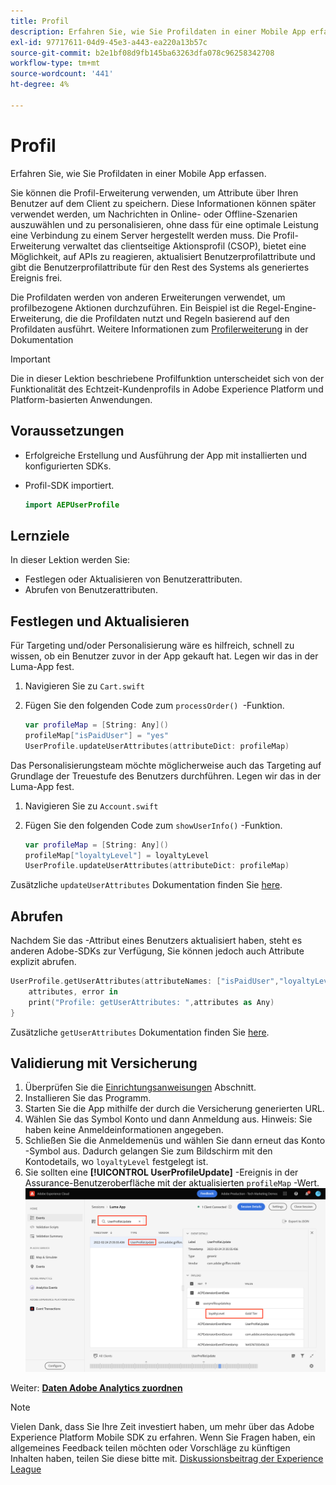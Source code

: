 ```yaml
---
title: Profil
description: Erfahren Sie, wie Sie Profildaten in einer Mobile App erfassen.
exl-id: 97717611-04d9-45e3-a443-ea220a13b57c
source-git-commit: b2e1bf08d9fb145ba63263dfa078c96258342708
workflow-type: tm+mt
source-wordcount: '441'
ht-degree: 4%

---
```


# Profil

Erfahren Sie, wie Sie Profildaten in einer Mobile App erfassen.

Sie können die Profil-Erweiterung verwenden, um Attribute über Ihren Benutzer auf dem Client zu speichern. Diese Informationen können später verwendet werden, um Nachrichten in Online- oder Offline-Szenarien auszuwählen und zu personalisieren, ohne dass für eine optimale Leistung eine Verbindung zu einem Server hergestellt werden muss. Die Profil-Erweiterung verwaltet das clientseitige Aktionsprofil (CSOP), bietet eine Möglichkeit, auf APIs zu reagieren, aktualisiert Benutzerprofilattribute und gibt die Benutzerprofilattribute für den Rest des Systems als generiertes Ereignis frei.

Die Profildaten werden von anderen Erweiterungen verwendet, um profilbezogene Aktionen durchzuführen. Ein Beispiel ist die Regel-Engine-Erweiterung, die die Profildaten nutzt und Regeln basierend auf den Profildaten ausführt. Weitere Informationen zum [Profilerweiterung](https://developer.adobe.com/client-sdks/documentation/profile/) in der Dokumentation

>[!IMPORTANT]
>
>Die in dieser Lektion beschriebene Profilfunktion unterscheidet sich von der Funktionalität des Echtzeit-Kundenprofils in Adobe Experience Platform und Platform-basierten Anwendungen.


## Voraussetzungen

* Erfolgreiche Erstellung und Ausführung der App mit installierten und konfigurierten SDKs.
* Profil-SDK importiert.

   ```swift
   import AEPUserProfile
   ```

## Lernziele

In dieser Lektion werden Sie:

* Festlegen oder Aktualisieren von Benutzerattributen.
* Abrufen von Benutzerattributen.


## Festlegen und Aktualisieren

Für Targeting und/oder Personalisierung wäre es hilfreich, schnell zu wissen, ob ein Benutzer zuvor in der App gekauft hat. Legen wir das in der Luma-App fest.

1. Navigieren Sie zu `Cart.swift`

1. Fügen Sie den folgenden Code zum `processOrder() `-Funktion.

   ```swift
   var profileMap = [String: Any]()
   profileMap["isPaidUser"] = "yes"
   UserProfile.updateUserAttributes(attributeDict: profileMap)
   ```

Das Personalisierungsteam möchte möglicherweise auch das Targeting auf Grundlage der Treuestufe des Benutzers durchführen. Legen wir das in der Luma-App fest.

1. Navigieren Sie zu `Account.swift`

1. Fügen Sie den folgenden Code zum `showUserInfo()` -Funktion.

   ```swift
   var profileMap = [String: Any]()
   profileMap["loyaltyLevel"] = loyaltyLevel
   UserProfile.updateUserAttributes(attributeDict: profileMap)
   ```

Zusätzliche `updateUserAttributes` Dokumentation finden Sie [here](https://developer.adobe.com/client-sdks/documentation/profile/api-reference/#updateuserattribute).

## Abrufen

Nachdem Sie das -Attribut eines Benutzers aktualisiert haben, steht es anderen Adobe-SDKs zur Verfügung, Sie können jedoch auch Attribute explizit abrufen.

```swift
UserProfile.getUserAttributes(attributeNames: ["isPaidUser","loyaltyLevel"]){
    attributes, error in
    print("Profile: getUserAttributes: ",attributes as Any)
}
```

Zusätzliche `getUserAttributes` Dokumentation finden Sie [here](https://developer.adobe.com/client-sdks/documentation/profile/api-reference/#getuserattributes).

## Validierung mit Versicherung

1. Überprüfen Sie die [Einrichtungsanweisungen](assurance.md) Abschnitt.
1. Installieren Sie das Programm.
1. Starten Sie die App mithilfe der durch die Versicherung generierten URL.
1. Wählen Sie das Symbol Konto und dann Anmeldung aus. Hinweis: Sie haben keine Anmeldeinformationen angegeben.
1. Schließen Sie die Anmeldemenüs und wählen Sie dann erneut das Konto -Symbol aus. Dadurch gelangen Sie zum Bildschirm mit den Kontodetails, wo `loyaltyLevel` festgelegt ist.
1. Sie sollten eine **[!UICONTROL UserProfileUpdate]** -Ereignis in der Assurance-Benutzeroberfläche mit der aktualisierten `profileMap` -Wert.
   ![Profil überprüfen](assets/mobile-profile-validate.png)

Weiter: **[Daten Adobe Analytics zuordnen](analytics.md)**

>[!NOTE]
>
>Vielen Dank, dass Sie Ihre Zeit investiert haben, um mehr über das Adobe Experience Platform Mobile SDK zu erfahren. Wenn Sie Fragen haben, ein allgemeines Feedback teilen möchten oder Vorschläge zu künftigen Inhalten haben, teilen Sie diese bitte mit. [Diskussionsbeitrag der Experience League](https://experienceleaguecommunities.adobe.com/t5/adobe-experience-platform-launch/tutorial-discussion-implement-adobe-experience-cloud-in-mobile/td-p/443796)
